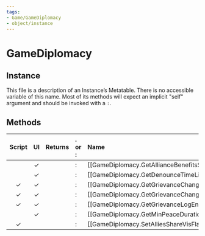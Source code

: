 ```yaml
---
tags:
- Game/GameDiplomacy
- object/instance
---
```

# GameDiplomacy
## Instance
This file is a description of an Instance’s Metatable. There is no accessible variable of this name. Most of its methods will expect an implicit "self" argument and should be invoked with a `:`.

## Methods
| Script | UI  | Returns | . or : | Name | Arguments |
|:------:|:---:| -------:|:---- |:---- |:--------- |
| |✓||:|[[GameDiplomacy.GetAllianceBenefitsString\|GetAllianceBenefitsString]]||
| |✓||:|[[GameDiplomacy.GetDenounceTimeLimit\|GetDenounceTimeLimit]]||
|✓|✓||:|[[GameDiplomacy.GetGrievanceChangePerTurn\|GetGrievanceChangePerTurn]]||
|✓|✓||:|[[GameDiplomacy.GetGrievanceChangeTooltip\|GetGrievanceChangeTooltip]]||
|✓|✓||:|[[GameDiplomacy.GetGrievanceLogEntries\|GetGrievanceLogEntries]]||
| |✓||:|[[GameDiplomacy.GetMinPeaceDuration\|GetMinPeaceDuration]]||
|✓| ||:|[[GameDiplomacy.SetAlliesShareVisFlag\|SetAlliesShareVisFlag]]||
